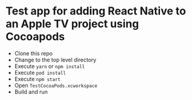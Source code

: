 # Test app for adding React Native to an Apple TV project using Cocoapods

- Clone this repo
- Change to the top level directory
- Execute `yarn` or `npm install`
- Execute `pod install`
- Execute `npm start`
- Open `TestCocoaPods.xcworkspace`
- Build and run

